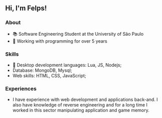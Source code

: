 ## Hi, I'm Felps!
### About
- 📚 Software Engineering Student at the University of São Paulo
- 🚀 Working with programming for over 5 years

### Skills
 - 🔮 Desktop development languages: Lua, JS, Nodejs; 
 - Database: MongoDB, Mysql;
 - Web skills: HTML, CSS, JavaScript;

### Experiences
  - I have experience with web development and applications back-and. I also have knowledge of reverse engineering and for a long time I worked in this sector manipulating application and game memory.
